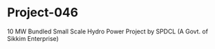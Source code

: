 # Project-046
10 MW Bundled Small Scale Hydro Power Project by SPDCL (A Govt. of Sikkim Enterprise)
